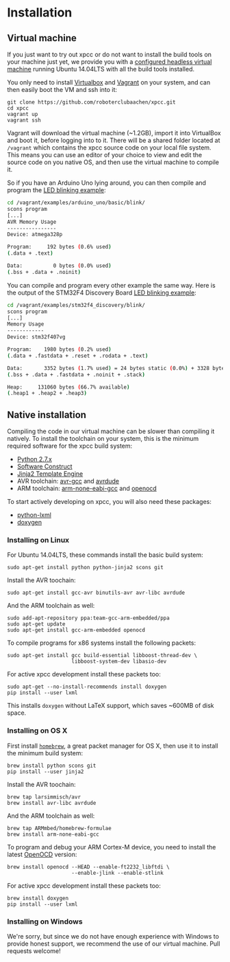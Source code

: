 # Installation

## Virtual machine

If you just want to try out xpcc or do not want to install the build tools on
your machine just yet, we provide you with a [configured headless
virtual machine](https://github.com/roboterclubaachen/rca-vm/) running Ubuntu
14.04LTS with all the build tools installed.

You only need to install [Virtualbox](https://www.virtualbox.org/wiki/Downloads)
and [Vagrant](http://www.vagrantup.com/downloads.html) on your system, and can
then easily boot the VM and ssh into it:

	git clone https://github.com/roboterclubaachen/xpcc.git
	cd xpcc
	vagrant up
	vagrant ssh

Vagrant will download the virtual machine (~1.2GB), import it into VirtualBox
and boot it, before logging into to it. There will be a shared folder located
at `/vagrant` which contains the xpcc source code on your local file system.
This means you can use an editor of your choice to view and edit the source
code on you native OS, and then use the virtual machine to compile it.

So if you have an Arduino Uno lying around, you can then compile and program
the [LED blinking example](https://github.com/roboterclubaachen/xpcc/blob/develop/examples/arduino_uno/basic/blink/main.cpp):
```sh
cd /vagrant/examples/arduino_uno/basic/blink/
scons program
[...]
AVR Memory Usage
----------------
Device: atmega328p

Program:     192 bytes (0.6% used)
(.data + .text)

Data:          0 bytes (0.0% used)
(.bss + .data + .noinit)
```

You can compile and program every other example the same way.
Here is the output of the STM32F4 Discovery Board [LED blinking example](https://github.com/roboterclubaachen/xpcc/blob/develop/examples/stm32f4_discovery/blink/main.cpp):
```sh
cd /vagrant/examples/stm32f4_discovery/blink/
scons program
[...]
Memory Usage
------------
Device: stm32f407vg

Program:    1980 bytes (0.2% used)
(.data + .fastdata + .reset + .rodata + .text)

Data:       3352 bytes (1.7% used) = 24 bytes static (0.0%) + 3328 bytes stack (1.7%)
(.bss + .data + .fastdata + .noinit + .stack)

Heap:     131060 bytes (66.7% available)
(.heap1 + .heap2 + .heap3)
```


## Native installation

Compiling the code in our virtual machine can be slower than compiling it
natively. To install the toolchain on your system, this is the
minimum required software for the xpcc build system:

- [Python 2.7.x](http://www.python.org/)
- [Software Construct](http://www.scons.org/)
- [Jinja2 Template Engine](http://jinja.pocoo.org/)
- AVR toolchain: [avr-gcc](http://www.nongnu.org/avr-libc) and [avrdude](http://www.nongnu.org/avrdude)
- ARM toolchain: [arm-none-eabi-gcc](https://launchpad.net/gcc-arm-embedded) and [openocd](http://openocd.sourceforge.net/)

To start actively developing on xpcc, you will also need these packages:

- [python-lxml](http://lxml.de/)
- [doxygen](http://www.stack.nl/~dimitri/doxygen)


### Installing on Linux

For Ubuntu 14.04LTS, these commands install the basic build system:

	sudo apt-get install python python-jinja2 scons git

Install the AVR toochain:

	sudo apt-get install gcc-avr binutils-avr avr-libc avrdude

And the ARM toolchain as well:

	sudo add-apt-repository ppa:team-gcc-arm-embedded/ppa
	sudo apt-get update
	sudo apt-get install gcc-arm-embedded openocd

To compile programs for x86 systems install the following packets:

	sudo apt-get install gcc build-essential libboost-thread-dev \
	                     libboost-system-dev libasio-dev

For active xpcc development install these packets too:

	sudo apt-get --no-install-recommends install doxygen
	pip install --user lxml

This installs `doxygen` without LaTeX support, which saves ~600MB of disk space.


### Installing on OS X

First install [`homebrew`](http://mxcl.github.com/homebrew/), a great packet
manager for OS X, then use it to install the minimum build system:

	brew install python scons git
	pip install --user jinja2

Install the AVR toochain:

	brew tap larsimmisch/avr
	brew install avr-libc avrdude

And the ARM toolchain as well:

	brew tap ARMmbed/homebrew-formulae
	brew install arm-none-eabi-gcc

To program and debug your ARM Cortex-M device, you need to install the latest
[OpenOCD](http://openocd.org) version:

	brew install openocd --HEAD --enable-ft2232_libftdi \
	                     --enable-jlink --enable-stlink

 For active xpcc development install these packets too:

	brew install doxygen
	pip install --user lxml


### Installing on Windows

We're sorry, but since we do not have enough experience with Windows to provide
honest support, we recommend the use of our virtual machine.
Pull requests welcome!

[examples]: https://github.com/roboterclubaachen/xpcc/tree/develop/examples
